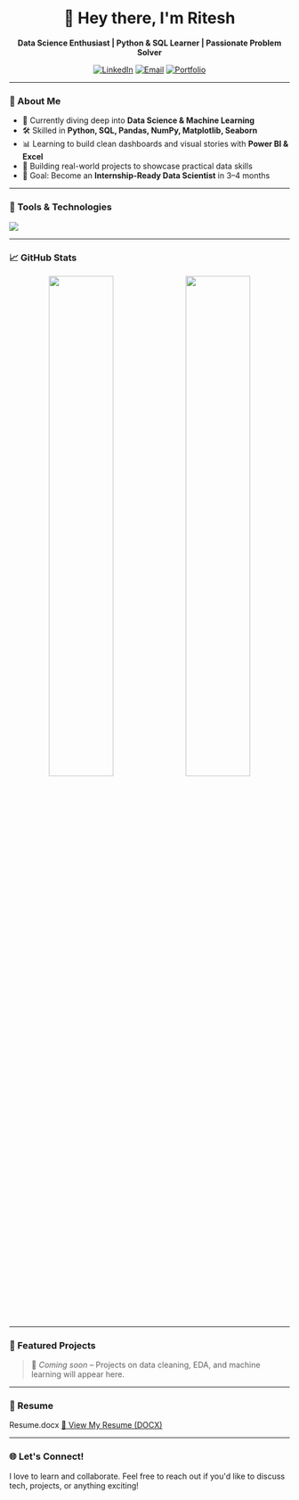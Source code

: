 <h1 align="center">👋 Hey there, I'm Ritesh</h1>
<p align="center">
  <strong>Data Science Enthusiast | Python & SQL Learner | Passionate Problem Solver</strong>
</p>

<p align="center">
  <a href="https://www.linkedin.com/in/ritzzai/" target="_blank"><img alt="LinkedIn" src="https://img.shields.io/badge/-LinkedIn-blue?style=flat-square&logo=Linkedin&logoColor=white"/></a>
  <a href="mailto:borkarritesh5@gmail.com"><img alt="Email" src="https://img.shields.io/badge/-Email-red?style=flat-square&logo=Gmail&logoColor=white"/></a>
  <a href="https://ritzzai.github.io/portfolio/" target="_blank"><img alt="Portfolio" src="https://img.shields.io/badge/-Portfolio-black?style=flat-square&logo=github&logoColor=white"/></a>
</p>

---

### 🚀 About Me

- 🧠 Currently diving deep into **Data Science & Machine Learning**
- 🛠️ Skilled in **Python, SQL, Pandas, NumPy, Matplotlib, Seaborn**
- 📊 Learning to build clean dashboards and visual stories with **Power BI & Excel**
- 📁 Building real-world projects to showcase practical data skills
- 🎯 Goal: Become an **Internship-Ready Data Scientist** in 3–4 months

---

### 🔧 Tools & Technologies

<p>
  <img src="https://skillicons.dev/icons?i=python,numpy,pandas,matplotlib,seaborn,mysql,git,github,vscode,html,css" />
</p>

---

### 📈 GitHub Stats

<p align="center">
  <img src="https://github-readme-stats.vercel.app/api?username=RitzzAI&show_icons=true&theme=transparent&hide_title=true&hide_border=true" width="48%" />
  <img src="https://github-readme-stats.vercel.app/api/top-langs/?username=RitzzAI&layout=compact&theme=transparent&hide_border=true" width="48%" />
</p>

---

### 📌 Featured Projects

> 📍 _Coming soon_ – Projects on data cleaning, EDA, and machine learning will appear here.

---

### 📄 Resume

Resume.docx
[📎 View My Resume (DOCX)](https://github.com/RitzzAI/RitzzAI/blob/main/resume/Resume.docx)

---

### 🌐 Let's Connect!

I love to learn and collaborate. Feel free to reach out if you'd like to discuss tech, projects, or anything exciting!


